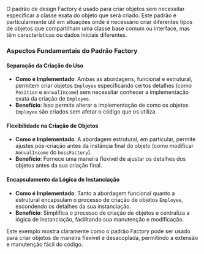 O padrão de design Factory é usado para criar objetos sem necessitar especificar a classe exata do objeto que será criado. Este padrão é particularmente útil em situações onde é necessário criar diferentes tipos de objetos que compartilham uma classe base comum ou interface, mas têm características ou dados iniciais diferentes.

### Aspectos Fundamentais do Padrão Factory

#### Separação da Criação do Uso
- **Como é Implementado**: Ambas as abordagens, funcional e estrutural, permitem criar objetos `Employee` especificando certos detalhes (como `Position` e `AnnualIncome`) sem necessitar conhecer a implementação exata da criação de `Employee`.
- **Benefício**: Isso permite alterar a implementação de como os objetos `Employee` são criados sem afetar o código que os utiliza.

#### Flexibilidade na Criação de Objetos
- **Como é Implementado**: A abordagem estrutural, em particular, permite ajustes pós-criação antes da instância final do objeto (como modificar `AnnualIncome` do `bossFactory`).
- **Benefício**: Fornece uma maneira flexível de ajustar os detalhes dos objetos antes da sua criação final.

#### Encapsulamento da Lógica de Instanciação
- **Como é Implementado**: Tanto a abordagem funcional quanto a estrutural encapsulam o processo de criação de objetos `Employee`, escondendo os detalhes da sua instanciação.
- **Benefício**: Simplifica o processo de criação de objetos e centraliza a lógica de instanciação, facilitando sua manutenção e modificação.

Este exemplo mostra claramente como o padrão Factory pode ser usado para criar objetos de maneira flexível e desacoplada, permitindo a extensão e manutenção fácil do código.